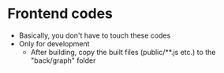 # Frontend codes
- Basically, you don't have to touch these codes
- Only for development
  - After building, copy the built files (public/**.js etc.) to the "back/graph" folder